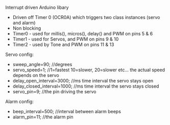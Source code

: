 Interrupt driven Arduino libary

 - Driven off Timer 0 (OCR0A) which triggers two class instances (servo and alarm)
 - Non blocking
 - Timer0 - used for millis(), micros(), delay() and PWM on pins 5 & 6
 - Timer1 - used for Servos, and PWM on pins 9 & 10
 - Timer2 - used by Tone and PWM on pins 11 & 13

Servo config:
- sweep_angle=90;              //degrees
- servo_speed=1;              //1=fastest 10=slower, 20=slower etc... the actual speed depends on the servo
- delay_open_interval=3000;    //ms time interval the servo stays open
- delay_closed_interval=1000;  //ms time interval the servo stays closed
- servo_pin=9;                 //the pin driving the servo

Alarm config:
- beep_interval=500;           //interval between alarm beeps
- alarm_pin=11;                //the alarm pin

